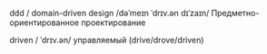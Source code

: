ddd / domain-driven design /dəˈmeɪn ˈdrɪv.ən dɪˈzaɪn/ Предметно-ориентированное проектирование

driven / ˈdrɪv.ən/ управляемый (drive/drove/driven)
